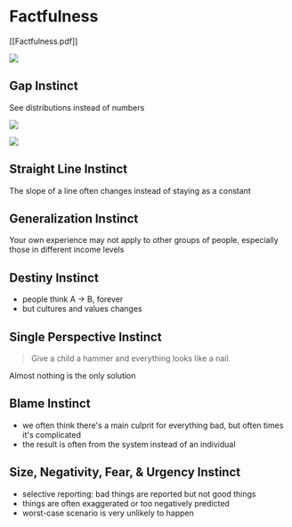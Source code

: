 # Factfulness

[[Factfulness.pdf]]

![](https://i.imgur.com/Crbj7HW.png)

## Gap Instinct

See distributions instead of numbers

![](https://i.imgur.com/ySIseCS.png)

![](https://i.imgur.com/JQjObYF.png)

## Straight Line Instinct

The slope of a line often changes instead of staying as a constant

## Generalization Instinct

Your own experience may not apply to other groups of people, especially those in different income levels

## Destiny Instinct

- people think A -> B, forever
- but cultures and values changes

## Single Perspective Instinct

> Give a child a hammer and everything looks like a nail.

Almost nothing is the only solution

## Blame Instinct

- we often think there's a main culprit for everything bad, but often times it's complicated
- the result is often from the system instead of an individual

## Size, Negativity, Fear, & Urgency Instinct

- selective reporting: bad things are reported but not good things
- things are often exaggerated or too negatively predicted
- worst-case scenario is very unlikely to happen